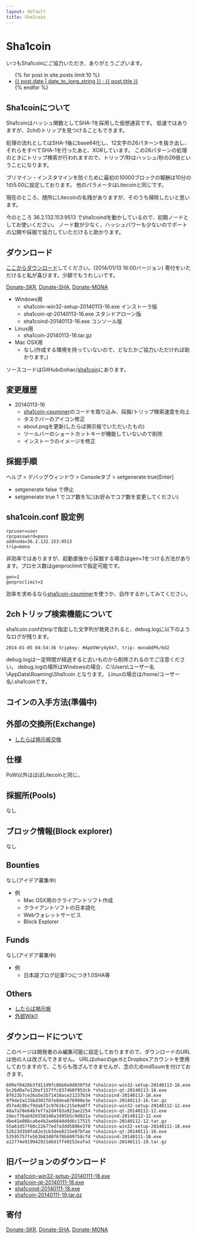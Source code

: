 ```yaml
---
layout: default
title: Sha1coin
---
```


# Sha1coin

いつもSha1coinにご協力いただき、ありがとうございます。

<ul>
{% for post in site.posts limit:10 %}
<li>
<a href="/sha1coin{{post.url}}">{{ post.date | date_to_long_string }} : {{ post.title }}</a>
</li>
{% endfor %}
</ul>

## Sha1coinについて

Sha1coinはハッシュ関数としてSHA-1を採用した仮想通貨です。
低速ではありますが、2chのトリップを見つけることもできます。

処理の流れとしてはSHA-1後にbase64化し、12文字の26パターンを抜き出し、それらをすべてSHA-1を行ったあと、XORしています。
この26パターンの処理のときにトリップ検索が行われますので、トリップ/秒はハッシュ/秒の26倍ということになります。

プリマイン・インスタマインを防ぐために最初の10000ブロックの報酬は10分の1の5.00に設定しております。
他のパラメータはLitecoinと同じです。

現在のところ、随所にLitecoinの名残がありますが、そのうち掃除したいと思います。

今のところ 36.2.132.153:9513 でsha1coindを動かしているので、初期ノードとしてお使いください。
ノード数が少なく、ハッシュパワーも少ないのでポートの公開や採掘で協力していただけると助かります。

## ダウンロード

[ここからダウンロード]してください。(2014/01/13 16:00バージョン)
寄付をいただけると私が喜びます。少額でもうれしいです。

[Donate-SKR], [Donate-SHA], [Donate-MONA]

* Windows用
  * sha1coin-win32-setup-20140113-16.exe インストーラ版
  * sha1coin-qt-20140113-16.exe スタンドアローン版
  * sha1coind-20140113-16.exe コンソール版
* Linux用
  * sha1coin-20140113-16.tar.gz
* Mac OSX用
  * なし(作成する環境を持っていないので、どなたかご協力いただければ助かります。)

ソースコードはGitHubのohac/[sha1coin]にあります。

## 変更履歴

* 20140113-16
  * [sha1coin-cpuminer]のコードを取り込み、採掘/トリップ検索速度を向上
  * タスクバーのアイコン修正
  * about.pngを更新(したらば掲示板でいただいたもの)
  * ツールバーのショートカットキーが機能していないので削除
  * インストーラのイメージを修正

## 採掘手順

ヘルプ > デバッグウィンドウ > Consoleタブ > setgenerate true[Enter]

* setgenerate false で停止
* setgenerate true 1 でコア数を1に(お好みでコア数を変更してください)

## sha1coin.conf 設定例

    rpcuser=user
    rpcpassword=pass
    addnode=36.2.132.153:9513
    trip=mona

非効率ではありますが、起動直後から採掘する場合はgen=1をつける方法があります。プロセス数はgenproclimitで指定可能です。

    gen=1
    genproclimit=2

効率を求めるなら[sha1coin-cpuminer]を使うか、自作するかしてみてください。

## 2chトリップ検索機能について

sha1coin.confのtripで指定した文字列が発見されると、debug.logに以下のようなログが残ります。

    2014-01-05 04:54:36 tripkey: #ApUVWry4ykk7, trip: monaQdPk/6d2

debug.logは一定時間が経過すると古いものから削除されるのでご注意ください。
debug.logの場所はWindowsの場合、C:\Users\ユーザー名\AppData\Roaming\Sha1coin となります。
Linuxの場合は/home/ユーザー名/.sha1coinです。

## コインの入手方法(準備中)

## 外部の交換所(Exchange)

* [したらば掲示板交換]

## 仕様

PoW以外はほぼLitecoinと同じ。

## 採掘所(Pools)

なし

## ブロック情報(Block explorer)

なし

## Bounties

なし(アイデア募集中)

* 例
  * Mac OSX用のクライアントソフト作成
  * クライアントソフトの日本語化
  * Webウォレットサービス
  * Block Explorer

## Funds

なし(アイデア募集中)

* 例
  * 日本語ブログ記事1つにつき1.0SHA等

## Others

* [したらば掲示板]
* [外部Wiki1]

## ダウンロードについて

このページは開発者のみ編集可能に設定しておりますので、ダウンロードのURLは他の人は改ざんできません。
URLはohacのge.ttとDropboxアカウントを使用しておりますので、こちらも改ざんできませんが、念のためmd5sumを付けておきます。

    609ef8426b3fd11d9fc8bb8a9d830f5d *sha1coin-win32-setup-20140113-16.exe
    bc26d0a7e12bef157ffc837460f953cb *sha1coin-qt-20140113-16.exe
    8f622b7ce26a5e2b71418ace21237b34 *sha1coind-20140113-16.exe
    979de2a135bd302f87e8dea876998e3e *sha1coin-20140113-16.tar.gz
    d57edc0bcf9da6f1c97616c215e9a8ff *sha1coin-win32-setup-20140112-12.exe
    48a7a78e64b7ef7a2d4f83a923ae2254 *sha1coin-qt-20140112-12.exe
    2decf76ab926558148a3495b5c9d821a *sha1coind-20140112-12.exe
    dbe41e086ca6e4b2ae664dddd6c17515 *sha1coin-20140112-12.tar.gz
    55a61d57f60c22677ed7a3dd5806e370 *sha1coin-win32-setup-20140111-18.exe
    52623d350fa82e3cb3dee8215e07bfae *sha1coin-qt-20140111-18.exe
    53595757fe563b8348f6f8b609758cfd *sha1coind-20140111-18.exe
    a12774e919942921d6d1ff49252eafa3 *sha1coin-20140111-19.tar.gz

## 旧バージョンのダウンロード

* [sha1coin-win32-setup-20140111-18.exe]
* [sha1coin-qt-20140111-18.exe]
* [sha1coind-20140111-18.exe]
* [sha1coin-20140111-19.tar.gz]

## 寄付

[Donate-SKR], [Donate-SHA], [Donate-MONA]


[Donate-SKR]: sakuracoin:MTu6jrxp5xD6RHWeZUEpw7X5WnpmEzYTkd
[Donate-SHA]: sha1coin:SQqr32xpK6hkmDyJRvPLaLFzqzfjq1Dr6f
[Donate-MONA]: monacoin:MNjFh6TvqYRS2xZMyfEcuKMhiitacKvysY
[Bitmessage]: https://bitmessage.ch/
[Sha1coin]: http://ohac.github.io/sha1coin/
[ここからダウンロード]: http://ge.tt/5uQLBwD1?c
[sha1coin-win32-setup-20140112-12.exe]: http://ge.tt/2SxtVoD1/v/0?c
[sha1coin-qt-20140112-12.exe]: http://ge.tt/2SxtVoD1/v/1?c
[sha1coind-20140112-12.exe]: http://ge.tt/2SxtVoD1/v/2?c
[sha1coin-20140112-12.tar.gz]: http://ge.tt/2SxtVoD1/v/3?c
[sha1coin-win32-setup-20140111-18.exe]: http://ge.tt/5Un3BkD1/v/0?c
[sha1coin-win32-setup-20140111-18.exe-mirror]: https://dl.dropboxusercontent.com/u/5745602/sha1coin-win32-setup-20140111-18.exe
[sha1coin-qt-20140111-18.exe]: http://ge.tt/31nu4lD1/v/5?c
[sha1coin-qt-20140111-18.exe-mirror]: https://dl.dropboxusercontent.com/u/5745602/sha1coin-qt-20140111-18.exe
[sha1coind-20140111-18.exe]: http://ge.tt/31nu4lD1/v/1?c
[sha1coind-20140111-18.exe-mirror]: https://dl.dropboxusercontent.com/u/5745602/sha1coind-20140111-18.exe
[sha1coin-20140111-19.tar.gz]: http://ge.tt/47PBBkD1/v/0?c
[sha1coin-20140111-19.tar.gz-mirror]: https://dl.dropboxusercontent.com/u/5745602/sha1coin-20140111-19.tar.gz
[したらば掲示板交換]: http://jbbs.shitaraba.net/bbs/read.cgi/internet/19552/1388817096/l50
[したらば掲示板]: http://jbbs.shitaraba.net/internet/19552/
[外部Wiki1]: http://www59.atwiki.jp/japancryptocurrency/pages/18.html
[sha1coin]: https://github.com/ohac/sha1coin
[sha1coin-cpuminer]: https://github.com/ohac/sha1coin-cpuminer
